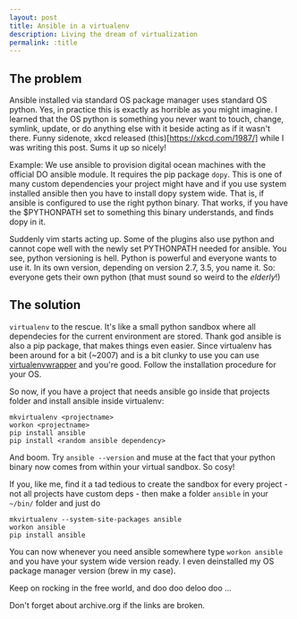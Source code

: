 ```yaml
---
layout: post
title: Ansible in a virtualenv
description: Living the dream of virtualization
permalink: :title
---
```


## The problem
Ansible installed via standard OS package manager uses standard OS python. Yes, in practice this is exactly as horrible as you might imagine. I learned that the OS python is something you never want to touch, change, symlink, update, or do anything else with it beside acting as if it wasn't there. Funny sidenote, xkcd released (this)[https://xkcd.com/1987/] while I was writing this post. Sums it up so nicely!

Example: We use ansible to provision digital ocean machines with the official DO ansible module. It requires the pip package `dopy`. This is one of many custom dependencies your project might have and if you use system installed ansible then you have to install dopy system wide. That is, if ansible is configured to use the right python binary. That works, if you have the $PYTHONPATH set to something this binary understands, and finds dopy in it.  

Suddenly vim starts acting up. Some of the plugins also use python and cannot cope well with the newly set PYTHONPATH needed for ansible. You see, python versioning is hell. Python is powerful and everyone wants to use it. In its own version, depending on version 2.7, 3.5, you name it. So: everyone gets their own python (that must sound so weird to the *elderly*!)

## The solution
`virtualenv` to the rescue. It's like a small python sandbox where all dependecies for the current environment are stored. Thank god ansible is also a pip package, that makes things even easier. Since virtualenv has been around for a bit (~2007) and is a bit clunky to use you can use [virtualenvwrapper](https://virtualenv.pypa.io/en/stable/) and you're good.
Follow the installation procedure for your OS.

So now, if you have a project that needs ansible go inside that projects folder and install ansible inside virtualenv:
```
mkvirtualenv <projectname>
workon <projectname>
pip install ansible
pip install <random ansible dependency>
```
And boom. Try `ansible --version` and muse at the fact that your python binary now comes from within your virtual sandbox. So cosy!

If you, like me, find it a tad tedious to create the sandbox for every project - not all projects have custom deps - then make a folder `ansible` in your `~/bin/` folder and just do 
```
mkvirtualenv --system-site-packages ansible
workon ansible
pip install ansible
```
You can now whenever you need ansible somewhere type `workon ansible` and you have your system wide version ready. I even deinstalled my OS package manager version (brew in my case).

Keep on rocking in the free world, and doo doo deloo doo ...

Don't forget about archive.org if the links are broken.
